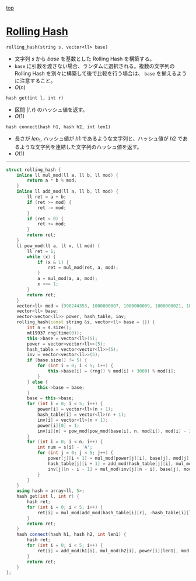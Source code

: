 [top](../README.md)

# [Rolling Hash](./rh.cpp)

`rolling_hash(string s, vector<ll> base)`
- 文字列 $s$ から $base$ を基数とした Rolling Hash を構築する。
- `base` に引数を渡さない場合、ランダムに選択される。複数の文字列の Rolling Hash を別々に構築して後で比較を行う場合は、 `base` を揃えるように注意すること。
- $O(n)$

`hash get(int l, int r)`
- 区間 $[l, r)$ のハッシュ値を返す。
- $O(1)$

`hash connect(hash h1, hash h2, int len1)`
- 長さが $len_1$, ハッシュ値が $h1$ であるような文字列と、ハッシュ値が $h2$ であるような文字列を連結した文字列のハッシュ値を返す。
- $O(1)$

---

```cpp
struct rolling_hash {
    inline ll mul_mod(ll a, ll b, ll mod) {
        return a * b % mod;
    }
    inline ll add_mod(ll a, ll b, ll mod) {
        ll ret = a + b;
        if (ret >= mod) {
            ret -= mod;
        }
        if (ret < 0) {
            ret += mod;
        }
        return ret;
    }
    ll pow_mod(ll a, ll x, ll mod) {
        ll ret = 1;
        while (x) {
            if (x & 1) {
                ret = mul_mod(ret, a, mod);
            }
            a = mul_mod(a, a, mod);
            x >>= 1;
        }
        return ret;
    }
    vector<ll> mod = {998244353, 1000000007, 1000000009, 1000000021, 1000000033};
    vector<ll> base;
    vector<vector<ll>> power, hash_table, inv;
    rolling_hash(const string &s, vector<ll> base = {}) {
        int n = s.size();
        mt19937 rng(time(0));
        this->base = vector<ll>(5);
        power = vector<vector<ll>>(5);
        hash_table = vector<vector<ll>>(5);
        inv = vector<vector<ll>>(5);
        if (base.size() != 5) {
            for (int i = 0; i < 5; i++) {
                this->base[i] = (rng() % mod[i] + 3000) % mod[i];
            }
        } else {
            this->base = base;
        }
        base = this->base;
        for (int i = 0; i < 5; i++) {
            power[i] = vector<ll>(n + 1);
            hash_table[i] = vector<ll>(n + 1);
            inv[i] = vector<ll>(n + 1);
            power[i][0] = 1;
            inv[i][n] = pow_mod(pow_mod(base[i], n, mod[i]), mod[i] - 2, mod[i]);
        }
        for (int i = 0; i < n; i++) {
            int num = s[i] - 'A';
            for (int j = 0; j < 5; j++) {
                power[j][i + 1] = mul_mod(power[j][i], base[j], mod[j]);
                hash_table[j][i + 1] = add_mod(hash_table[j][i], mul_mod(power[j][i], num, mod[j]), mod[j]);
                inv[j][n - i - 1] = mul_mod(inv[j][n - i], base[j], mod[j]);
            }
        }
    }
    using hash = array<ll, 5>;
    hash get(int l, int r) {
        hash ret;
        for (int i = 0; i < 5; i++) {
            ret[i] = mul_mod(add_mod(hash_table[i][r], -hash_table[i][l], mod[i]), inv[i][l], mod[i]);
        }
        return ret;
    }
    hash connect(hash h1, hash h2, int len1) {
        hash ret;
        for (int i = 0; i < 5; i++) {
            ret[i] = add_mod(h1[i], mul_mod(h2[i], power[i][len1], mod[i]), mod[i]);
        }
        return ret;
    }
};
```